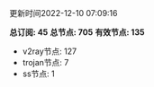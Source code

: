 更新时间2022-12-10 07:09:16

**总订阅: 45**
**总节点: 705**
**有效节点: 135**
- v2ray节点: 127
- trojan节点: 7
- ss节点: 1
